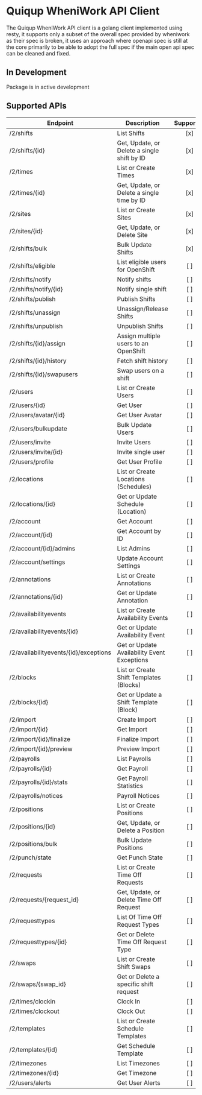 # Quiqup WheniWork API Client

The Quiqup WhenIWork API client is a golang client implemented using resty, it supports only a subset of the overall spec provided by wheniwork as their spec is broken, it uses an approach where openapi spec is still at the core primarily to be able to adopt the full spec if the main open api spec can be cleaned and fixed.

## In Development

Package is in active development

## Supported APIs

| Endpoint                              | Description                                 | Supported |
| ------------------------------------- | ------------------------------------------- | :-------: |
| /2/shifts                             | List Shifts                                 |    [x]    |
| /2/shifts/{id}                        | Get, Update, or Delete a single shift by ID |    [x]    |
| /2/times                              | List or Create Times                        |    [x]    |
| /2/times/{id}                         | Get, Update, or Delete a single time by ID  |    [x]    |
| /2/sites                              | List or Create Sites                        |    [x]    |
| /2/sites/{id}                         | Get, Update, or Delete Site                 |    [x]    |
| /2/shifts/bulk                        | Bulk Update Shifts                          |    [x]    |
| /2/shifts/eligible                    | List eligible users for OpenShift           |    [ ]    |
| /2/shifts/notify                      | Notify shifts                               |    [ ]    |
| /2/shifts/notify/{id}                 | Notify single shift                         |    [ ]    |
| /2/shifts/publish                     | Publish Shifts                              |    [ ]    |
| /2/shifts/unassign                    | Unassign/Release Shifts                     |    [ ]    |
| /2/shifts/unpublish                   | Unpublish Shifts                            |    [ ]    |
| /2/shifts/{id}/assign                 | Assign multiple users to an OpenShift       |    [ ]    |
| /2/shifts/{id}/history                | Fetch shift history                         |    [ ]    |
| /2/shifts/{id}/swapusers              | Swap users on a shift                       |    [ ]    |
| /2/users                              | List or Create Users                        |    [ ]    |
| /2/users/{id}                         | Get User                                    |    [ ]    |
| /2/users/avatar/{id}                  | Get User Avatar                             |    [ ]    |
| /2/users/bulkupdate                   | Bulk Update Users                           |    [ ]    |
| /2/users/invite                       | Invite Users                                |    [ ]    |
| /2/users/invite/{id}                  | Invite single user                          |    [ ]    |
| /2/users/profile                      | Get User Profile                            |    [ ]    |
| /2/locations                          | List or Create Locations (Schedules)        |    [ ]    |
| /2/locations/{id}                     | Get or Update Schedule (Location)           |    [ ]    |
| /2/account                            | Get Account                                 |    [ ]    |
| /2/account/{id}                       | Get Account by ID                           |    [ ]    |
| /2/account/{id}/admins                | List Admins                                 |    [ ]    |
| /2/account/settings                   | Update Account Settings                     |    [ ]    |
| /2/annotations                        | List or Create Annotations                  |    [ ]    |
| /2/annotations/{id}                   | Get or Update Annotation                    |    [ ]    |
| /2/availabilityevents                 | List or Create Availability Events          |    [ ]    |
| /2/availabilityevents/{id}            | Get or Update Availability Event            |    [ ]    |
| /2/availabilityevents/{id}/exceptions | Get or Update Availability Event Exceptions |    [ ]    |
| /2/blocks                             | List or Create Shift Templates (Blocks)     |    [ ]    |
| /2/blocks/{id}                        | Get or Update a Shift Template (Block)      |    [ ]    |
| /2/import                             | Create Import                               |    [ ]    |
| /2/import/{id}                        | Get Import                                  |    [ ]    |
| /2/import/{id}/finalize               | Finalize Import                             |    [ ]    |
| /2/import/{id}/preview                | Preview Import                              |    [ ]    |
| /2/payrolls                           | List Payrolls                               |    [ ]    |
| /2/payrolls/{id}                      | Get Payroll                                 |    [ ]    |
| /2/payrolls/{id}/stats                | Get Payroll Statistics                      |    [ ]    |
| /2/payrolls/notices                   | Payroll Notices                             |    [ ]    |
| /2/positions                          | List or Create Positions                    |    [ ]    |
| /2/positions/{id}                     | Get, Update, or Delete a Position           |    [ ]    |
| /2/positions/bulk                     | Bulk Update Positions                       |    [ ]    |
| /2/punch/state                        | Get Punch State                             |    [ ]    |
| /2/requests                           | List or Create Time Off Requests            |    [ ]    |
| /2/requests/{request_id}              | Get, Update, or Delete Time Off Request     |    [ ]    |
| /2/requesttypes                       | List Of Time Off Request Types              |    [ ]    |
| /2/requesttypes/{id}                  | Get or Delete Time Off Request Type         |    [ ]    |
| /2/swaps                              | List or Create Shift Swaps                  |    [ ]    |
| /2/swaps/{swap_id}                    | Get or Delete a specific shift request      |    [ ]    |
| /2/times/clockin                      | Clock In                                    |    [ ]    |
| /2/times/clockout                     | Clock Out                                   |    [ ]    |
| /2/templates                          | List or Create Schedule Templates           |    [ ]    |
| /2/templates/{id}                     | Get Schedule Template                       |    [ ]    |
| /2/timezones                          | List Timezones                              |    [ ]    |
| /2/timezones/{id}                     | Get Timezone                                |    [ ]    |
| /2/users/alerts                       | Get User Alerts                             |    [ ]    |
